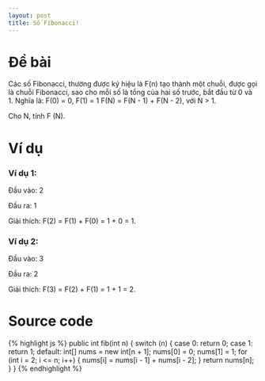 ```yaml
---
layout: post
title: Số Fibonacci!
---
```


# Đề bài
Các số Fibonacci, thường được ký hiệu là F(n) tạo thành một chuỗi, được gọi là chuỗi Fibonacci, sao cho mỗi số là tổng của hai số trước, bắt đầu từ 0 và 1.
Nghĩa là: 
F(0) = 0, F(1) = 1
F(N) = F(N - 1) + F(N - 2), với N > 1.

Cho N, tính F (N).

# Ví dụ

### Ví dụ 1:
Đầu vào: 2

Đầu ra: 1

Giải thích: F(2) = F(1) + F(0) = 1 + 0 = 1.

### Ví dụ 2:
Đầu vào: 3

Đầu ra: 2

Giải thích: F(3) = F(2) + F(1) = 1 + 1 = 2.

# Source code

{% highlight js %}
public int fib(int n) {
    switch (n)
    {
        case 0:
          return 0;
        case 1:
          return 1;
        default:
          int[] nums = new int[n + 1];
          nums[0] = 0;
          nums[1] = 1;
          for (int i = 2; i <= n; i++)
          {
              nums[i] = nums[i - 1] + nums[i - 2];
          }
          return nums[n];
    }
}
{% endhighlight %}
